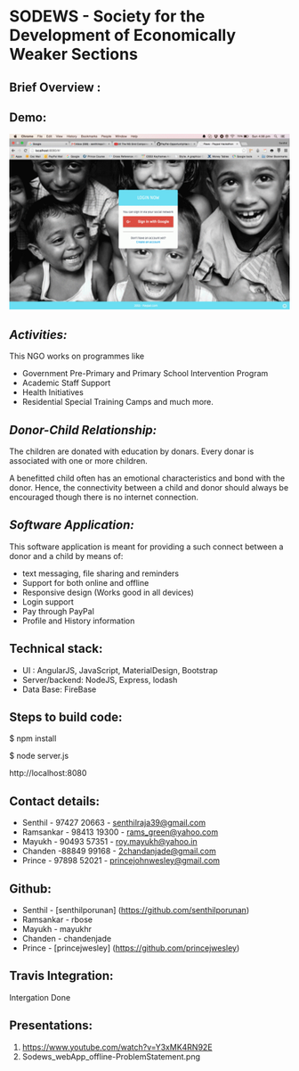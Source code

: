 
SODEWS - Society for the Development of Economically Weaker Sections 
=====================================================================

Brief Overview :
----------------
Demo:
-----

![Demo](https://raw.githubusercontent.com/PayPal-OpportunityHack-BLR-2015/Sodews-Senthil/master/public/assets/resources/paws.gif)

*Activities:*
-----------
This NGO works on programmes like
  * Government Pre-Primary and Primary School Intervention Program 
  * Academic Staff Support
  * Health Initiatives
  * Residential Special Training Camps
and much more.

*Donor-Child Relationship:*
-------------------------
The children are donated with education by donars. Every donar is associated with one or more children.

A benefitted child often has an emotional characteristics and bond with the donor. 
Hence, the connectivity between a child and donor should always be encouraged though there is no internet connection.

*Software Application:*
---------------------
This software application is meant for providing a such connect between a donor and a child
by means of:
* text messaging, file sharing and reminders
* Support for both online and offline
* Responsive design (Works good in all devices)
* Login support
* Pay through PayPal
* Profile and History information


Technical stack:
----------------
* UI 	: AngularJS, JavaScript, MaterialDesign, Bootstrap
* Server/backend: NodeJS, Express, lodash
* Data Base: FireBase

Steps to build code:
--------------------
$ npm install 

$ node server.js

http://localhost:8080

Contact details:
----------------
* Senthil - 97427 20663  - senthilraja39@gmail.com
* Ramsankar - 98413 19300 - rams_green@yahoo.com
* Mayukh - 90493 57351    - roy.mayukh@yahoo.in
* Chanden -88849 99168    - 2chandanjade@gmail.com
* Prince - 97898 52021    - princejohnwesley@gmail.com

Github:
-------
* Senthil - [senthilporunan] (https://github.com/senthilporunan)
* Ramsankar - rbose
* Mayukh - mayukhr
* Chanden - chandenjade
* Prince  - [princejwesley] (https://github.com/princejwesley)

Travis Integration:
-------------------
Intergation Done


Presentations:
--------------
1. https://www.youtube.com/watch?v=Y3xMK4RN92E
2. Sodews_webApp_offline-ProblemStatement.png


